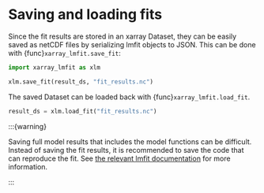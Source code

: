 # Saving and loading fits

Since the fit results are stored in an xarray Dataset, they can be easily saved as
netCDF files by serializing lmfit objects to JSON. This can be done with {func}`xarray_lmfit.save_fit`:

```python
import xarray_lmfit as xlm

xlm.save_fit(result_ds, "fit_results.nc")
```

The saved Dataset can be loaded back with {func}`xarray_lmfit.load_fit`.

```python
result_ds = xlm.load_fit("fit_results.nc")
```

:::{warning}

Saving full model results that includes the model functions can be difficult. Instead of saving the fit results, it is recommended to save the code that can reproduce the fit. See [the relevant lmfit documentation](https://lmfit.github.io/lmfit-py/model.html#saving-and-loading-modelresults) for more information.

:::
